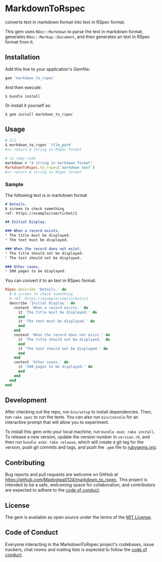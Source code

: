 # MarkdownToRspec

converts text in markdown format into text in RSpec format.

This gem uses `RDoc::Markdown` to parse the text in markdown format, generates `RDoc::Markup::Document`, and then generates an text in RSpec format from it.

## Installation

Add this line to your application's Gemfile:

```ruby
gem 'markdown_to_rspec'
```

And then execute:

    $ bundle install

Or install it yourself as:

    $ gem install markdown_to_rspec

## Usage

``` ruby
# CLI
$ markdown_to_rspec `file_path`
#=> return A string in RSpec format

# in ruby code
markdown = "A string in markdown format"
MarkdownToRspec.to_rspec(`markdown text`)
#=> return A string in RSpec format
```

### Sample

The following text is in markdown format

``` markdown
# Details.
A screen to check something
ref: https://example/com/ticket/1

## Initial Display.

### When a record exists.
* The title must be displayed.
* The text must be displayed.

### When the record does not exist.
* The title should not be displayed.
* The text should not be displayed.

### Other cases.
* 500 pages to be displayed.
```

You can convert it to an text in RSpec format.

``` ruby
RSpec.describe 'Details.' do
  # A screen to check something
  # ref: https://example/com/tickets/1
  describe 'Initial Display.' do
    context 'When a record exists.' do
      it 'The title must be displayed.' do
      end
      it 'The text must be displayed.' do
      end
    end
    context 'When the record does not exist.' do
      it 'The title should not be displayed.' do
      end
      it 'The text should not be displayed.' do
      end
    end
    context 'Other cases.' do
      it '500 pages to be displayed.' do
      end
    end
  end
end
```

## Development

After checking out the repo, run `bin/setup` to install dependencies. Then, run `rake spec` to run the tests. You can also run `bin/console` for an interactive prompt that will allow you to experiment.

To install this gem onto your local machine, run `bundle exec rake install`. To release a new version, update the version number in `version.rb`, and then run `bundle exec rake release`, which will create a git tag for the version, push git commits and tags, and push the `.gem` file to [rubygems.org](https://rubygems.org).

## Contributing

Bug reports and pull requests are welcome on GitHub at https://github.com/Madogiwa0124/markdown_to_rspec. This project is intended to be a safe, welcoming space for collaboration, and contributors are expected to adhere to the [code of conduct](https://github.com/Madogiwa0124/markdown_to_rspec/blob/master/CODE_OF_CONDUCT.md).


## License

The gem is available as open source under the terms of the [MIT License](https://opensource.org/licenses/MIT).

## Code of Conduct

Everyone interacting in the MarkdownToRspec project's codebases, issue trackers, chat rooms and mailing lists is expected to follow the [code of conduct](https://github.com/Madogiwa0124/markdown_to_rspec/blob/master/CODE_OF_CONDUCT.md).
